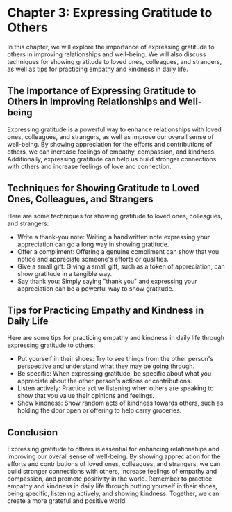 Chapter 3: Expressing Gratitude to Others
=========================================

In this chapter, we will explore the importance of expressing gratitude to others in improving relationships and well-being. We will also discuss techniques for showing gratitude to loved ones, colleagues, and strangers, as well as tips for practicing empathy and kindness in daily life.

The Importance of Expressing Gratitude to Others in Improving Relationships and Well-being
------------------------------------------------------------------------------------------

Expressing gratitude is a powerful way to enhance relationships with loved ones, colleagues, and strangers, as well as improve our overall sense of well-being. By showing appreciation for the efforts and contributions of others, we can increase feelings of empathy, compassion, and kindness. Additionally, expressing gratitude can help us build stronger connections with others and increase feelings of love and connection.

Techniques for Showing Gratitude to Loved Ones, Colleagues, and Strangers
-------------------------------------------------------------------------

Here are some techniques for showing gratitude to loved ones, colleagues, and strangers:

* Write a thank-you note: Writing a handwritten note expressing your appreciation can go a long way in showing gratitude.
* Offer a compliment: Offering a genuine compliment can show that you notice and appreciate someone's efforts or qualities.
* Give a small gift: Giving a small gift, such as a token of appreciation, can show gratitude in a tangible way.
* Say thank you: Simply saying "thank you" and expressing your appreciation can be a powerful way to show gratitude.

Tips for Practicing Empathy and Kindness in Daily Life
------------------------------------------------------

Here are some tips for practicing empathy and kindness in daily life through expressing gratitude to others:

* Put yourself in their shoes: Try to see things from the other person's perspective and understand what they may be going through.
* Be specific: When expressing gratitude, be specific about what you appreciate about the other person's actions or contributions.
* Listen actively: Practice active listening when others are speaking to show that you value their opinions and feelings.
* Show kindness: Show random acts of kindness towards others, such as holding the door open or offering to help carry groceries.

Conclusion
----------

Expressing gratitude to others is essential for enhancing relationships and improving our overall sense of well-being. By showing appreciation for the efforts and contributions of loved ones, colleagues, and strangers, we can build stronger connections with others, increase feelings of empathy and compassion, and promote positivity in the world. Remember to practice empathy and kindness in daily life through putting yourself in their shoes, being specific, listening actively, and showing kindness. Together, we can create a more grateful and positive world.
